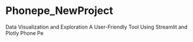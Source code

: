 # Phonepe_NewProject
Data Visualization and Exploration A User-Friendly Tool Using Streamlit and Plotly Phone Pe
